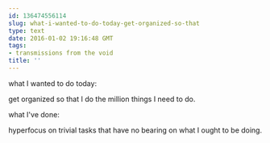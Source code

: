 ```yaml
---
id: 136474556114
slug: what-i-wanted-to-do-today-get-organized-so-that
type: text
date: 2016-01-02 19:16:48 GMT
tags:
- transmissions from the void
title: ''
---
```

what I wanted to do today:

get organized so that I do the million things I need to do. 

what I've done:

hyperfocus on trivial tasks that have no bearing on what I ought to be doing.